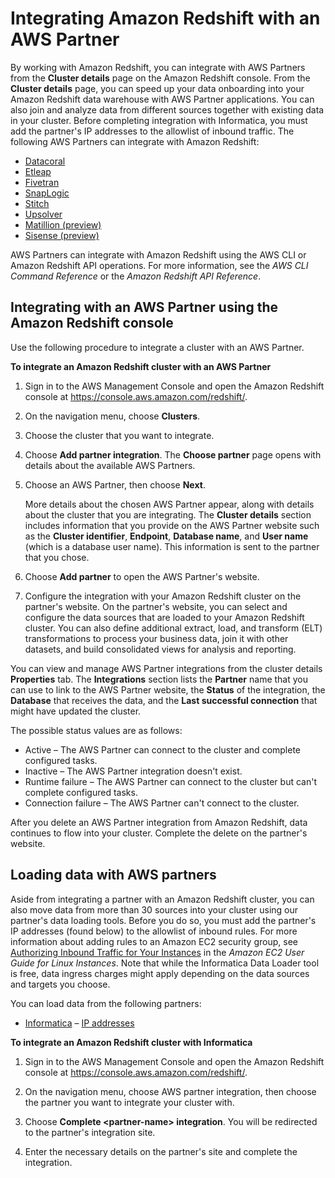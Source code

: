 # Integrating Amazon Redshift with an AWS Partner<a name="partner-integration"></a>

By working with Amazon Redshift, you can integrate with AWS Partners from the **Cluster details** page on the Amazon Redshift console\. From the **Cluster details** page, you can speed up your data onboarding into your Amazon Redshift data warehouse with AWS Partner applications\. You can also join and analyze data from different sources together with existing data in your cluster\. Before completing integration with Informatica, you must add the partner's IP addresses to the allowlist of inbound traffic\. The following AWS Partners can integrate with Amazon Redshift: 
+ [Datacoral](https://www.datacoral.com/aws-partnership/)
+ [Etleap](https://etleap.com/partners/aws-amazon-web-services/)
+ [Fivetran](https://fivetran.com/partners/aws)
+ [SnapLogic](https://www.snaplogic.com/partners/amazon-web-services)
+ [Stitch](https://www.stitchdata.com/data-warehouses/amazon-redshift/)
+ [Upsolver](https://www.upsolver.com/integrations/redshift)
+ [Matillion \(preview\)](https://www.matillion.com/technology/cloud-data-warehouse/amazon-redshift/)
+ [Sisense \(preview\)](https://www.sisense.com/)

AWS Partners can integrate with Amazon Redshift using the AWS CLI or Amazon Redshift API operations\. For more information, see the *AWS CLI Command Reference* or the *Amazon Redshift API Reference*\. 

## Integrating with an AWS Partner using the Amazon Redshift console<a name="partner-integration-console"></a>

Use the following procedure to integrate a cluster with an AWS Partner\. 

**To integrate an Amazon Redshift cluster with an AWS Partner**

1. Sign in to the AWS Management Console and open the Amazon Redshift console at [https://console\.aws\.amazon\.com/redshift/](https://console.aws.amazon.com/redshift/)\.

1. On the navigation menu, choose **Clusters**\. 

1. Choose the cluster that you want to integrate\. 

1. Choose **Add partner integration**\. The **Choose partner** page opens with details about the available AWS Partners\. 

1. Choose an AWS Partner, then choose **Next**\. 

   More details about the chosen AWS Partner appear, along with details about the cluster that you are integrating\. The **Cluster details** section includes information that you provide on the AWS Partner website such as the **Cluster identifier**, **Endpoint**, **Database name**, and **User name** \(which is a database user name\)\. This information is sent to the partner that you chose\. 

1. Choose **Add partner** to open the AWS Partner's website\.

1. Configure the integration with your Amazon Redshift cluster on the partner's website\. On the partner's website, you can select and configure the data sources that are loaded to your Amazon Redshift cluster\. You can also define additional extract, load, and transform \(ELT\) transformations to process your business data, join it with other datasets, and build consolidated views for analysis and reporting\.  

You can view and manage AWS Partner integrations from the cluster details **Properties** tab\. The **Integrations** section lists the **Partner** name that you can use to link to the AWS Partner website, the **Status** of the integration, the **Database** that receives the data, and the **Last successful connection** that might have updated the cluster\. 

The possible status values are as follows: 
+ Active – The AWS Partner can connect to the cluster and complete configured tasks\.
+ Inactive – The AWS Partner integration doesn't exist\.
+ Runtime failure – The AWS Partner can connect to the cluster but can't complete configured tasks\.
+ Connection failure – The AWS Partner can't connect to the cluster\. 

After you delete an AWS Partner integration from Amazon Redshift, data continues to flow into your cluster\. Complete the delete on the partner's website\.

## Loading data with AWS partners<a name="partner-integration-data-load"></a>

Aside from integrating a partner with an Amazon Redshift cluster, you can also move data from more than 30 sources into your cluster using our partner's data loading tools\. Before you do so, you must add the partner's IP addresses \(found below\) to the allowlist of inbound rules\. For more information about adding rules to an Amazon EC2 security group, see [ Authorizing Inbound Traffic for Your Instances](https://docs.aws.amazon.com/AWSEC2/latest/UserGuide/authorizing-access-to-an-instance.html) in the *Amazon EC2 User Guide for Linux Instances*\. Note that while the Informatica Data Loader tool is free, data ingress charges might apply depending on the data sources and targets you choose\.

You can load data from the following partners:
+ [Informatica](https://www.informatica.com/solutions/explore-ecosystems/aws.html) – [IP addresses](https://knowledge.informatica.com/s/article/611041?language=en_US)

**To integrate an Amazon Redshift cluster with Informatica**

1. Sign in to the AWS Management Console and open the Amazon Redshift console at [https://console\.aws\.amazon\.com/redshift/](https://console.aws.amazon.com/redshift/)\.

1. On the navigation menu, choose AWS partner integration, then choose the partner you want to integrate your cluster with\.

1. Choose **Complete <partner\-name> integration**\. You will be redirected to the partner's integration site\.

1. Enter the necessary details on the partner's site and complete the integration\.